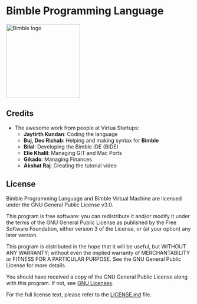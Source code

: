 # Bimble Programming Language

<img src="./assets/logo.png" alt="Bimble logo" width="200">

## Credits

- The awesome work from people at Virtua Startups:
  - **Jaytirth Kundan**: Coding the language
  - **Buj, Deo Rishab**: Helping and making syntax for **Bimble**
  - **Bilal**: Developing the Bimble IDE (BIDE)
  - **Elie Khalil**: Managing GIT and Mac Ports
  - **Gikado**: Managing Finances
  - **Akshat Raj**: Creating the tutorial video

## License

Bimble Programming Language and Bimble Virtual Machine are licensed under the GNU General Public License v3.0.

This program is free software: you can redistribute it and/or modify it under the terms of the GNU General Public License as published by the Free Software Foundation, either version 3 of the License, or (at your option) any later version.

This program is distributed in the hope that it will be useful, but WITHOUT ANY WARRANTY; without even the implied warranty of MERCHANTABILITY or FITNESS FOR A PARTICULAR PURPOSE. See the GNU General Public License for more details.

You should have received a copy of the GNU General Public License along with this program. If not, see [GNU Licenses](https://www.gnu.org/licenses/gpl-3.0.en.html).

For the full license text, please refer to the [LICENSE.md](LICENSE.md) file.
